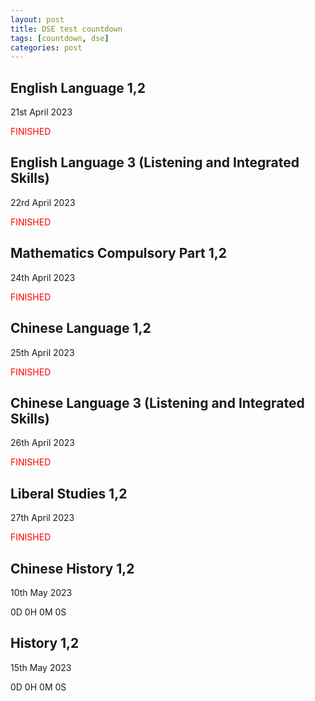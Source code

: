 ```yaml
---
layout: post
title: DSE test countdown 
tags: [countdown, dse]
categories: post
---
```


<html>
    <body>
    <script type="text/javascript">
        function changeTime(date, name) {
            var c = new Date(date).getTime();
            var delay = setInterval(function(){
                var n = new Date().getTime();
                var r = c - n;
                var d = Math.floor(r / (1000 * 60 * 60 * 24));
                var h = Math.floor((r % (1000 * 60 * 60 * 24)) / (1000 * 60 * 60));
                var m = Math.floor((r % (1000 * 60 * 60)) / (1000 * 60));
                var s = Math.floor((r % (1000 * 60)) / 1000);
                document.getElementById(name).innerHTML = d + "D " + h + "H " + m + "M " + s + "S"
            },1000)
        }
        changeTime("May 15, 2023 08:30:00","ss");
    </script>
    <h2>English Language 1,2</h2>
    <p>21st April 2023</p>
    <p style="color:red">FINISHED</p>
    <h2>English Language 3 (Listening and Integrated Skills)</h2>
    <p>22rd April 2023
    <p style="color:red">FINISHED</p>
    <h2>Mathematics Compulsory Part 1,2</h2>
    <p>24th April 2023</p>
    <p style="color:red">FINISHED</p>
    <h2>Chinese Language 1,2</h2>
    <p>25th April 2023</p>
    <p style="color:red">FINISHED</p>
    <h2>Chinese Language 3 (Listening and Integrated Skills)</h2>
    <p>26th April 2023</p>
    <p style="color:red">FINISHED</p>
    <h2>Liberal Studies 1,2</h2>
    <p>27th April 2023</p>
    <p style="color:red">FINISHED</p>
    <h2>Chinese History 1,2</h2>
    <p>10th May 2023</p>
    <p id="zs">0D 0H 0M 0S</p>
    <h2>History 1,2</h2>
    <p>15th May 2023</p>
    <p id="ss">0D 0H 0M 0S</p>
